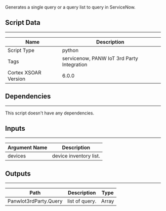 Generates a single query or a query list to query in ServiceNow.

## Script Data

---

| **Name** | **Description** |
| --- | --- |
| Script Type | python |
| Tags | servicenow,  PANW IoT 3rd Party Integration|
| Cortex XSOAR Version | 6.0.0 |

## Dependencies

---
This script doesn't have any dependencies.

## Inputs

---

| **Argument Name** | **Description** |
| --- | --- |
| devices | device inventory list. |


## Outputs

---

| **Path** | **Description** | **Type** |
| --- | --- | --- |
| PanwIot3rdParty.Query | list of query. | Array |
